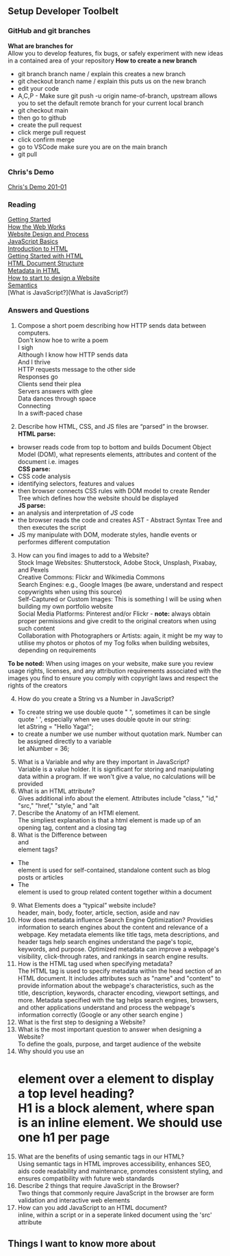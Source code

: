 ## Setup Developer Toolbelt

### GitHub and git branches  
**What are branches for**  
Allow you to develop features, fix bugs, or safely experiment with new ideas in a contained area of your repository
**How to create a new branch**
- git branch branch name / explain this creates a new branch  
- git checkout branch name / explain this puts us on the new branch  
- edit your code  
- A,C,P - Make sure git push -u origin name-of-branch, upstream allows you to set the default remote branch for your current local branch  
- git checkout main  
- then go to github  
- create the pull request  
- click merge pull request  
- click confirm merge  
- go to VSCode make sure you are on the main branch  
- git pull  

### Chris's Demo  
[Chris's Demo 201-01](https://github.com/CSEAMAN3/201-d5-class-demos/tree/main/201-class-01)  

### Reading
[Getting Started](https://developer.mozilla.org/en-US/docs/Learn/Getting_started_with_the_web)  
[How the Web Works](https://developer.mozilla.org/en-US/docs/Learn/Getting_started_with_the_web/How_the_Web_works)  
[Website Design and Process](https://developer.mozilla.org/en-US/docs/Learn/Getting_started_with_the_web/What_will_your_website_look_like)  
[ JavaScript Basics](https://developer.mozilla.org/en-US/docs/Learn/Getting_started_with_the_web/JavaScript_basics)  
[Introduction to HTML](https://developer.mozilla.org/en-US/docs/Learn/HTML/Introduction_to_HTML)  
[Getting Started with HTML](https://developer.mozilla.org/en-US/docs/Learn/HTML/Introduction_to_HTML/Getting_started)  
[HTML Document Structure](https://developer.mozilla.org/en-US/docs/Learn/HTML/Introduction_to_HTML/Document_and_website_structure)  
[Metadata in HTML](https://developer.mozilla.org/en-US/docs/Learn/HTML/Introduction_to_HTML/The_head_metadata_in_HTML)  
[How to start to design a Website](https://developer.mozilla.org/en-US/docs/Learn/Common_questions/Design_and_accessibility/Thinking_before_coding)  
[Semantics](https://developer.mozilla.org/en-US/docs/Glossary/Semantics)  
[What is JavaScript?](What is JavaScript?)  

### Answers and Questions  
1. Compose a short poem describing how HTTP sends data between computers.  
Don't know hoe to write a poem  
I sigh  
Although I know how HTTP sends data  
And I thrive  
HTTP requests message to the other side  
Responses go  
Clients send their plea  
Servers answers with glee  
Data dances through space  
Connecting  
In a swift-paced chase   

2. Describe how HTML, CSS, and JS files are “parsed” in the browser.  
**HTML parse:**  
- browser reads code from top to bottom and builds Document Object Model (DOM), what represents elements, attributes and content of the document i.e. images  
**CSS parse:**  
- CSS code analysis  
- identifying selectors, features and values  
- then browser connects CSS rules with DOM model to create Render Tree which defines how the website should be displayed  
**JS parse:**
- an analysis and interpretation of *JS* code  
- the browser reads the code and creates AST - Abstract Syntax Tree and then executes the script  
- JS my manipulate with DOM, moderate styles, handle events or performes different computation  
3. How can you find images to add to a Website?  
Stock Image Websites: Shutterstock, Adobe Stock, Unsplash, Pixabay, and Pexels  
Creative Commons: Flickr and Wikimedia Commons  
Search Engines: e.g., Google Images (be aware, understand and respect copywrights when using this source)  
Self-Captured or Custom Images: This is something I will be using when building my own portfolio website  
Social Media Platforms:  Pinterest and/or Flickr - **note:** always obtain proper permissions and give credit to the original creators when using such content  
Collaboration with Photographers or Artists: again, it might be my way to utilise my photos or photos of my Tog folks when building websites, depending on requirements  

**To be noted:** When using images on your website, make sure you review usage rights, licenses, and any attribution requirements associated with the images you find to ensure you comply with copyright laws and respect the rights of the creators  

4. How do you create a String vs a Number in JavaScript?  
- To create string we use double quote " ", sometimes it can be single quote ' ', especially when we uses double qoute in our string:  
let aString = "Hello Yaga!";  
- to create a number we use number without quotation mark. Number can be assigned directly to a variable  
let aNumber = 36;
5. What is a Variable and why are they important in JavaScript?  
Variable is a value holder. It is significant for storing and manipulating data within a program. If we won't give a value, no calculations will be provided  
6. What is an HTML attribute?  
Gives additional info about the element. Attributes include "class," "id," "src," "href," "style," and "alt  
7. Describe the Anatomy of an HTMl element.  
The simpliest explanation is that a html element is made up of an opening tag, content and a closing tag  
8. What is the Difference between <article> and <section> element tags?  
- The <article> element is used for self-contained, standalone content such as blog posts or articles  
- The <section> element is used to group related content together within a document  
9. What Elements does a “typical” website include?  
header, main, body, footer, article, section, aside and nav  
10. How does metadata influence Search Engine Optimization?
Providies information to search engines about the content and relevance of a webpage. Key metadata elements like title tags, meta descriptions, and header tags help search engines understand the page's topic, keywords, and purpose. Optimized metadata can improve a webpage's visibility, click-through rates, and rankings in search engine results.
11. How is the <meta> HTML tag used when specifying metadata?  
The <meta> HTML tag is used to specify metadata within the head section of an HTML document. It includes attributes such as "name" and "content" to provide information about the webpage's characteristics, such as the title, description, keywords, character encoding, viewport settings, and more. 
Metadata specified with the <meta> tag helps search engines, browsers, and other applications understand and process the webpage's information correctly (Google or any other search engine )
12. What is the first step to designing a Website?  
13. What is the most important question to answer when designing a Website?  
To define the goals, purpose, and target audience of the website  
14. Why should you use an <h1> element over a <span> element to display a top level heading?  
H1 is a block alement, where span is an inline element. We should use one h1 per page  
15. What are the benefits of using semantic tags in our HTML?  
Using semantic tags in HTML improves accessibility, enhances SEO, aids code readability and maintenance, promotes consistent styling, and ensures compatibility with future web standards  
16. Describe 2 things that require JavaScript in the Browser?  
Two things that commonly require JavaScript in the browser are form validation and interactive web elements 
17. How can you add JavaScript to an HTML document?  
inline, within a script or in a seperate linked document using the 'src' attribute  
## Things I want to know more about




